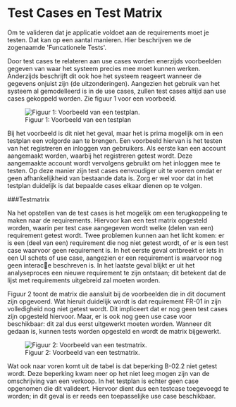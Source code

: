 Test Cases en Test Matrix
===

Om te valideren dat je applicatie voldoet aan de requirements moet je testen. Dat kan op een aantal manieren. Hier beschrijven we de zogenaamde 'Funcationele Tests'. 

Door test cases te relateren aan use cases worden enerzijds voorbeelden gegeven van waar het systeem precies mee moet kunnen werken. Anderzijds beschrijft dit ook hoe het systeem
reageert wanneer de gegevens onjuist zijn (de uitzonderingen). Aangezien het gebruik van
het systeem al gemodelleerd is in de use cases, zullen test cases altijd aan use cases gekoppeld worden. Zie figuur 1 voor een voorbeeld.

<figure>
    <img src="{{site.url}}/{{site.baseurl}}/img/tests.png" alt="Figuur 1: Voorbeeld van een testplan.">
    <figcaption>Figuur 1: Voorbeeld van een testplan</figcaption>
</figure>

Bij het voorbeeld is dit niet het geval, maar het is prima mogelijk om in een testplan een volgorde aan te brengen. Een voorbeeld hiervan is het testen van het registreren en inloggen van gebruikers. Als eerste kan een account aangemaakt worden, waarbij het registreren getest wordt. Deze aangemaakte account wordt vervolgens gebruikt om het inloggen mee te testen. Op deze manier zijn test cases eenvoudiger uit te voeren omdat er geen afhankelijkheid van bestaande data is. Zorg er wel voor dat in het testplan duidelijk is dat bepaalde cases elkaar dienen op te volgen.

###Testmatrix

Na het opstellen van de test cases is het mogelijk om een terugkoppeling te maken naar de
requirements. Hiervoor kan een test matrix opgesteld worden, waarin per test case aangegeven
wordt welke (delen van een) requirement getest wordt. Twee problemen kunnen aan het licht
komen: er is een (deel van een) requirement die nog niet getest wordt, of er is een test case
waarvoor geen requirement is. In het eerste geval ontbreekt er iets in een UI schets of use case, aangezien er een requirement is waarvoor nog geen interac􀦞e beschreven is. In het laatste geval blijkt er uit het analyseproces een nieuwe requirement te zijn ontstaan; dit betekent dat de lijst met requirements uitgebreid zal moeten worden.

Figuur 2 toont de matrix die aansluit bij de voorbeelden die in dit document zijn opgevoerd. Wat hieruit duidelijk wordt is dat requirement FR-01 in zijn volledigheid nog niet getest wordt. Dit impliceert dat er nog geen test cases zijn opgesteld hiervoor. Maar, er is ook nog geen use case voor beschikbaar: dit zal dus eerst uitgewerkt moeten worden. Wanneer dit gedaan is, kunnen tests worden opgesteld en wordt de matrix bijgewerkt.

<figure>
    <img src="{{site.url}}/{{site.baseurl}}/img/matrix.png" alt="Figuur 2: Voorbeeld van een testmatrix.">
    <figcaption>Figuur 2: Voorbeeld van een testmatrix.</figcaption>
</figure>

Wat ook naar voren komt uit de tabel is dat beperking B-02.2 niet getest wordt. Deze beperking
kwam neer op het niet leeg mogen zijn van de omschrijving van een verkoop. In het testplan is echter geen case opgenomen die dit valideert. Hiervoor dient dus een testcase toegevoegd te
worden; in dit geval is er reeds een toepasselijke use case beschikbaar.


